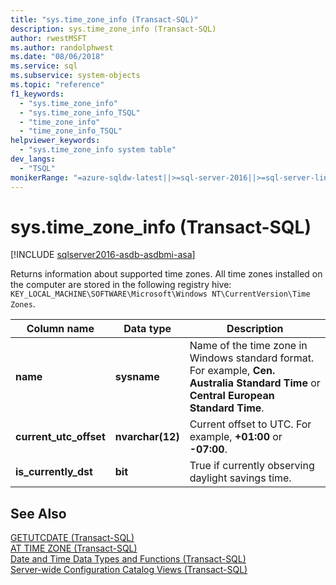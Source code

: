 ```yaml
---
title: "sys.time_zone_info (Transact-SQL)"
description: sys.time_zone_info (Transact-SQL)
author: rwestMSFT
ms.author: randolphwest
ms.date: "08/06/2018"
ms.service: sql
ms.subservice: system-objects
ms.topic: "reference"
f1_keywords:
  - "sys.time_zone_info"
  - "sys.time_zone_info_TSQL"
  - "time_zone_info"
  - "time_zone_info_TSQL"
helpviewer_keywords:
  - "sys.time_zone_info system table"
dev_langs:
  - "TSQL"
monikerRange: "=azure-sqldw-latest||>=sql-server-2016||>=sql-server-linux-2017||=azuresqldb-mi-current"
---
```

# sys.time_zone_info (Transact-SQL)
[!INCLUDE [sqlserver2016-asdb-asdbmi-asa](../../includes/applies-to-version/sqlserver2016-asdb-asdbmi-asa.md)]

  Returns information about supported time zones. All time zones installed on the computer are stored in the following registry hive:  
`KEY_LOCAL_MACHINE\SOFTWARE\Microsoft\Windows NT\CurrentVersion\Time Zones`.  
  
|Column name|Data type|Description|  
|-----------------|---------------|-----------------|  
|**name**|**sysname**|Name of the time zone in Windows standard format. For example, **Cen. Australia Standard Time** or **Central European Standard Time**.|  
|**current_utc_offset**|**nvarchar(12)**|Current offset to UTC. For example, **+01:00** or **-07:00**.|  
|**is_currently_dst**|**bit**|True if currently observing daylight savings time.|  
  
## See Also  
 [GETUTCDATE &#40;Transact-SQL&#41;](../../t-sql/functions/getutcdate-transact-sql.md)   
 [AT TIME ZONE &#40;Transact-SQL&#41;](../../t-sql/queries/at-time-zone-transact-sql.md)   
 [Date and Time Data Types and Functions &#40;Transact-SQL&#41;](../../t-sql/functions/date-and-time-data-types-and-functions-transact-sql.md)   
 [Server-wide Configuration Catalog Views &#40;Transact-SQL&#41;](../../relational-databases/system-catalog-views/server-wide-configuration-catalog-views-transact-sql.md)  
